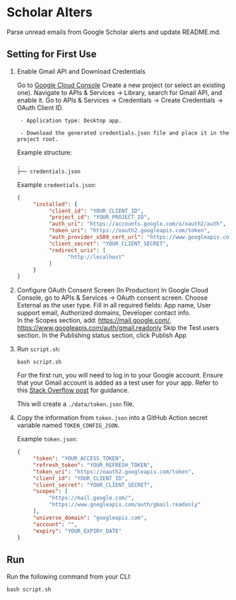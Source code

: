 # Scholar Alters
Parse unread emails from Google Scholar alerts and update README.md.

## Setting for First Use
1. Enable Gmail API and Download Credentials
   
    Go to [Google Cloud Console](https://console.cloud.google.com/) 
    Create a new project (or select an existing one).
    Navigate to APIs & Services → Library, search for Gmail API, and enable it.
    Go to APIs & Services → Credentials → Create Credentials → OAuth Client ID.

        - Application type: Desktop app.
        
        - Download the generated credentials.json file and place it in the project root.

    Example structure:
    ```
    .
    ├── credentials.json
    ```

    Example `credentials.json`:
    ```json
    {
         "installed": {
              "client_id": "YOUR_CLIENT_ID",
              "project_id": "YOUR_PROJECT_ID",
              "auth_uri": "https://accounts.google.com/o/oauth2/auth",
              "token_uri": "https://oauth2.googleapis.com/token",
              "auth_provider_x509_cert_url": "https://www.googleapis.com/oauth2/v1/certs",
              "client_secret": "YOUR_CLIENT_SECRET",
              "redirect_uris": [
                    "http://localhost"
              ]
         }
    }
    ```

3. Configure OAuth Consent Screen (In Production)
    In Google Cloud Console, go to APIs & Services → OAuth consent screen.
    Choose External as the user type.
    Fill in all required fields: App name, User support email, Authorized domains, Developer contact info.\
    In the Scopes section, add: https://mail.google.com/, https://www.googleapis.com/auth/gmail.readonly
    Skip the Test users section.
    In the Publishing status section, click Publish App
      
4. Run `script.sh`:
    ```
    bash script.sh
    ```
    For the first run, you will need to log in to your Google account. Ensure that your Gmail account is added as a test user for your app. Refer to this [Stack Overflow post](https://stackoverflow.com/questions/75454425/access-blocked-project-has-not-completed-the-google-verification-process) for guidance.

    This will create a `./data/token.json` file.

5. Copy the information from `token.json` into a GitHub Action secret variable named `TOKEN_CONFIG_JSON`.

    Example `token.json`:
    ```json
    {
         "token": "YOUR_ACCESS_TOKEN",
         "refresh_token": "YOUR_REFRESH_TOKEN",
         "token_uri": "https://oauth2.googleapis.com/token",
         "client_id": "YOUR_CLIENT_ID",
         "client_secret": "YOUR_CLIENT_SECRET",
         "scopes": [
              "https://mail.google.com/",
              "https://www.googleapis.com/auth/gmail.readonly"
         ],
         "universe_domain": "googleapis.com",
         "account": "",
         "expiry": "YOUR_EXPIRY_DATE"
    }
    ```

## Run
Run the following command from your CLI:
```
bash script.sh
```
